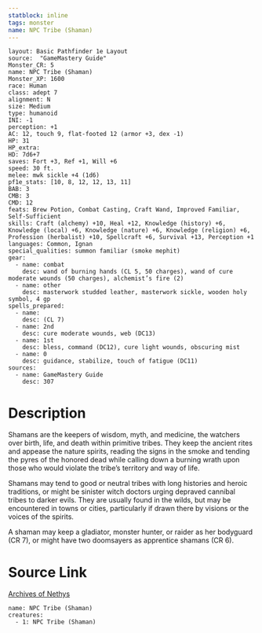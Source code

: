 ```yaml
---
statblock: inline
tags: monster
name: NPC Tribe (Shaman)
---
```

```statblock
layout: Basic Pathfinder 1e Layout
source:  "GameMastery Guide"
Monster_CR: 5
name: NPC Tribe (Shaman)
Monster_XP: 1600
race: Human
class: adept 7
alignment: N
size: Medium
type: humanoid
INI: -1
perception: +1
AC: 12, touch 9, flat-footed 12 (armor +3, dex -1)
HP: 31
HP_extra: 
HD: 7d6+7
saves: Fort +3, Ref +1, Will +6
speed: 30 ft.
melee: mwk sickle +4 (1d6)
pf1e_stats: [10, 8, 12, 12, 13, 11]
BAB: 3
CMB: 3
CMD: 12
feats: Brew Potion, Combat Casting, Craft Wand, Improved Familiar, Self-Sufficient
skills: Craft (alchemy) +10, Heal +12, Knowledge (history) +6, Knowledge (local) +6, Knowledge (nature) +6, Knowledge (religion) +6, Profession (herbalist) +10, Spellcraft +6, Survival +13, Perception +1
languages: Common, Ignan
special_qualities: summon familiar (smoke mephit)
gear:
  - name: combat
    desc: wand of burning hands (CL 5, 50 charges), wand of cure moderate wounds (50 charges), alchemist’s fire (2)
  - name: other
    desc: masterwork studded leather, masterwork sickle, wooden holy symbol, 4 gp
spells_prepared:
  - name:
    desc: (CL 7)
  - name: 2nd
    desc: cure moderate wounds, web (DC13)
  - name: 1st
    desc: bless, command (DC12), cure light wounds, obscuring mist
  - name: 0
    desc: guidance, stabilize, touch of fatigue (DC11)
sources:
  - name: GameMastery Guide
    desc: 307
```
# Description
Shamans are the keepers of wisdom, myth, and medicine, the watchers over birth, life, and death within primitive tribes. They keep the ancient rites and appease the nature spirits, reading the signs in the smoke and tending the pyres of the honored dead while calling down a burning wrath upon those who would violate the tribe’s territory and way of life.

Shamans may tend to good or neutral tribes with long histories and heroic traditions, or might be sinister witch doctors urging depraved cannibal tribes to darker evils. They are usually found in the wilds, but may be encountered in towns or cities, particularly if drawn there by visions or the voices of the spirits.

A shaman may keep a gladiator, monster hunter, or raider as her bodyguard (CR 7), or might have two doomsayers as apprentice shamans (CR 6).
# Source Link
[Archives of Nethys](https://aonprd.com/NPCDisplay.aspx?ItemName=Tribe%20(Shaman))
```encounter-table
name: NPC Tribe (Shaman)
creatures:
  - 1: NPC Tribe (Shaman)
```
